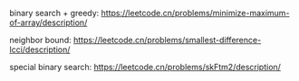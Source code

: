 
binary search + greedy: https://leetcode.cn/problems/minimize-maximum-of-array/description/

neighbor bound: https://leetcode.cn/problems/smallest-difference-lcci/description/

special binary search: https://leetcode.cn/problems/skFtm2/description/